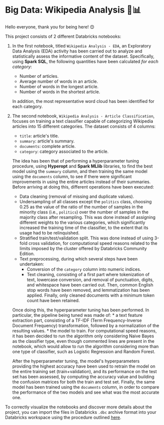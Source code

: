# Big Data: Wikipedia Analysis :page_facing_up::bar_chart:

Hello everyone, thank you for being here! 😊

This project consists of 2 different Databricks notebooks:
1. In the first notebook, titled `Wikipedia Analysis - EDA`, an Exploratory Data Analysis (EDA) activity has been carried out to analyze and statistically assess the informative content of the dataset. Specifically, using **Spark SQL**, the following quantities have been calculated *for each category*:
     * Number of articles.
     * Average number of words in an article.
     * Number of words in the longest article.
     * Number of words in the shortest article.

    In addition, the most representative word cloud has been identified for each category.
2. The second notebook, `Wikipedia Analysis - Article Classification`, focuses on training a text classifier capable of categorizing Wikipedia articles into 15 different categories. The dataset consists of 4 columns:
    * `title`: article's title.
    * `summary`: article's summary.
    * `documents`: complete article.
    * `category`: category associated to the article.

    The idea has been that of performing a hyperparameter tuning procedure, using **Hyperopt** and **Spark MLlib** libraries, to find the best model using the `summary` column, and then training the same model using the `documents` column, to see if there were significant improvements in using the entire articles instead of their summaries. Before arriving at doing this, different operations have been executed:
    * Data cleaning (removal of missing and duplicate values).
    * Undersampling of all classes except the `politics` class, choosing $0.25$ as the value of the ratio of the number of samples in the minority class (i.e., `politics`) over the number of samples in the majority class after resampling. This was done instead of assigning different weights to the various categories, which significantly increased the training time of the classifier, to the extent that its usage had to be relinquished.
    * Stratified train/test/validation split. This was done instead of using 3-fold cross validation, for computational speed reasons related to the limits imposed by the cluster offered by Databricks Community Edition.
    * Text preprocessing, during which several steps have been undertaken:
        - Conversion of the `category` column into numeric indices.
        - Text cleaning, consisting of a first part where tokenization of text, lowercase conversion, and removal of punctuation, digits, and whitespace have been carried out. Then, common English stop words have been removed, and lemmatization has been applied. Finally, only cleaned documents with a minimum token count have been retained.

    Once doing this, the hyperparameter tuning has been performed. In particular, the pipeline being tuned was made of:
        * a text feature extraction part, consisting of a TF-IDF (Term Frequency-Inverse Document Frequency) transformation, followed by a normalization of the resulting values.
        * the model to train. For computational speed reasons, it has been decided to run the algorithm only considering Naive Bayes as the classifier type, even though commented lines are present in the notebook, which would allow to run the algorithm considering more than one type of classifier, such as Logistic Regression and Random Forest.

    After the hyperparameter tuning, the model's hyperparameters providing the highest accuracy have been used to retrain the model on the entire training set (train+validation), and its performance on the test set has been assessed, by computing the accuracy value and building the confusion matrices for both the train and test set. Finally, the same model has been trained using the `documents` column, in order to compare the performance of the two models and see what was the most accurate one.

To correctly visualize the notebooks and discover more details about the project, you can import the files in Databricks `.dbc` archive format into your Databricks workspace using the procedure outlined [here](https://docs.databricks.com/en/notebooks/notebook-export-import.html).
